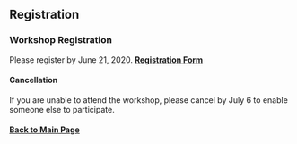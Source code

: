 ## Registration

### Workshop Registration

Please register by June 21, 2020. [**Registration Form**](https://forms.gle/RjNQ8chnJzmkW3nEA)  <!-- (https://www.csbsju.edu/forms/8D6H22T02P) -->

#### Cancellation

If you are unable to attend the workshop, please cancel by July 6 to enable someone else to participate.


#### [Back to Main Page](index.md)
